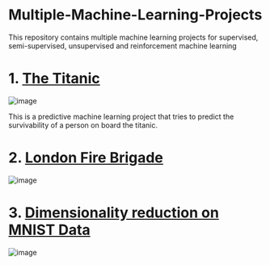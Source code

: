 # Multiple-Machine-Learning-Projects
This repository contains multiple machine learning projects for supervised, semi-supervised, unsupervised and reinforcement machine learning 


# 1. <a href="https://github.com/Ndaruga/Multiple-Machine-Learning-Projects/tree/main/Titanic%20project">The Titanic</a>

![image](https://user-images.githubusercontent.com/68260816/192472368-f86f6624-c721-4fe5-a11c-a1fc1a3c080a.png)

This is a predictive machine learning project that tries to predict the survivability of a person on board the titanic.


# 2. <a href="https://github.com/Ndaruga/Multiple-Machine-Learning-Projects/tree/main/London-Fire-Brigade">London Fire Brigade</a>
![image](https://user-images.githubusercontent.com/68260816/193344596-2d7c3dd3-532a-434a-82dd-3b9bf38b8e64.png)


# 3. <a href = "https://github.com/Ndaruga/Multiple-Machine-Learning-Projects/tree/main/Dimintionality%20reduction%20on%20MNIST%20data">Dimensionality reduction on MNIST Data</a>
![image](https://user-images.githubusercontent.com/68260816/194648008-7fecb9b4-0013-4512-a17f-4cb583d61b88.png)

